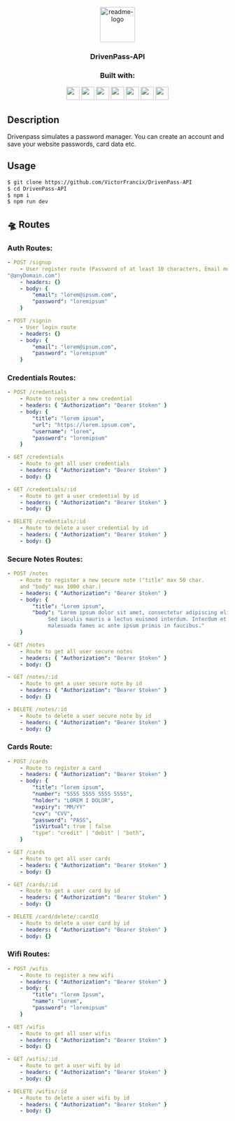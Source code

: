 <p align="center">
  <a href="https://github.com/VictorFrancix/DrivenPass-API">
    <img src="https://notion-emojis.s3-us-west-2.amazonaws.com/prod/svg-twitter/1f512.svg" alt="readme-logo" width="80" height="80">
  </a>

  <h3 align="center">
    DrivenPass-API
    
    
  </h3>
</p>

<div align="center">
  <h3 align="center">Built with:</h3>

  <img src="https://img.shields.io/badge/Heroku-430098?style=for-the-badge&logo=heroku&logoColor=white" height="30px"/>
  <img src="https://img.shields.io/badge/PostgreSQL-316192?style=for-the-badge&logo=postgresql&logoColor=white" height="30px"/>
  <img src="https://img.shields.io/badge/TypeScript-007ACC?style=for-the-badge&logo=typescript&logoColor=white" height="30px"/>
  <img src="https://img.shields.io/badge/Node.js-43853D?style=for-the-badge&logo=node.js&logoColor=white" height="30px"/>  
  <img src="https://img.shields.io/badge/Express.js-404D59?style=for-the-badge&logo=express.js&logoColor=white" height="30px"/>  
  <img src="https://img.shields.io/badge/Prisma-3982CE?style=for-the-badge&logo=Prisma&logoColor=white" height="30px"/>
  <img src="https://img.shields.io/badge/JWT-323330?style=for-the-badge&logo=json-web-tokens&logoColor=pink" height="30px"/>
</div>

## Description

Drivenpass simulates a password manager. You can create an account and save your website passwords, card data etc.

## Usage

```bash
$ git clone https://github.com/VictorFrancix/DrivenPass-API
$ cd DrivenPass-API
$ npm i
$ npm run dev
```

## :flying_saucer: Routes

### Auth Routes:

```yml
- POST /signup
    - User register route (Password of at least 10 characters, Email model required
"@anyDomain.com")
    - headers: {}
    - body: {
        "email": "lorem@ipsum.com",
        "password": "loremipsum"
    }
```
```yml
- POST /signin
    - User login route
    - headers: {}
    - body: {
        "email": "lorem@ipsum.com",
        "password": "loremipsum"
    }
```
    
### Credentials Routes:

```yml
- POST /credentials
    - Route to register a new credential
    - headers: { "Authorization": "Bearer $token" }
    - body: {
        "title": "lorem ipsum",
        "url": "https://lorem.ipsum.com",
        "username": "lorem",
        "password": "loremipsum"
    }
```
```yml
- GET /credentials
    - Route to get all user credentials
    - headers: { "Authorization": "Bearer $token" }
    - body: {}
```
```yml
- GET /credentials/:id
    - Route to get a user credential by id
    - headers: { "Authorization": "Bearer $token" }
    - body: {}
```
```yml
- DELETE /credentials/:id
    - Route to delete a user credential by id
    - headers: { "Authorization": "Bearer $token" }
    - body: {}
```
    
### Secure Notes Routes:

``` yml
- POST /notes
    - Route to register a new secure note ("title" max 50 char. 
    and "body" max 1000 char.)
    - headers: { "Authorization": "Bearer $token" }
    - body: {
        "title": "Lorem ipsum",
        "body": "Lorem ipsum dolor sit amet, consectetur adipiscing elit.
             Sed iaculis mauris a lectus euismod interdum. Interdum et
             malesuada fames ac ante ipsum primis in faucibus."
    }
```
```yml
- GET /notes
    - Route to get all user secure notes
    - headers: { "Authorization": "Bearer $token" }
    - body: {}
```
```yml
- GET /notes/:id
    - Route to get a user secure note by id
    - headers: { "Authorization": "Bearer $token" }
    - body: {}
```
```yml
- DELETE /notes/:id
    - Route to delete a user secure note by id
    - headers: { "Authorization": "Bearer $token" }
    - body: {}
```
    
### Cards Route:

```yml
- POST /cards
    - Route to register a card
    - headers: { "Authorization": "Bearer $token" }
    - body: {
        "title": "lorem ipsum",
        "number": "5555 5555 5555 5555",
        "holder": "LOREM I DOLOR",
        "expiry": "MM/YY"
        "cvv": "CVV",
        "password": "PASS",
        "isVirtual": true | false
        "type": "credit" | "debit" | "both",
    }
```
```yml
- GET /cards
    - Route to get all user cards
    - headers: { "Authorization": "Bearer $token" }
    - body: {}
```
```yml
- GET /cards/:id
    - Route to get a user card by id
    - headers: { "Authorization": "Bearer $token" }
    - body: {}
```
```yml
- DELETE /card/delete/:cardId
    - Route to delete a user card by id
    - headers: { "Authorization": "Bearer $token" }
    - body: {}
```
    
### Wifi Routes:

```yml
- POST /wifis
    - Route to register a new wifi
    - headers: { "Authorization": "Bearer $token" }
    - body: {
        "title": "lorem Ipsum",
        "name": "lorem",
        "password": "loremipsum"
    }
```
```yml
- GET /wifis
    - Route to get all user wifis
    - headers: { "Authorization": "Bearer $token" }
    - body: {}
```
```yml
- GET /wifis/:id
    - Route to get a user wifi by id
    - headers: { "Authorization": "Bearer $token" }
    - body: {}
```
```yml
- DELETE /wifis/:id
    - Route to delete a user wifi by id 
    - headers: { "Authorization": "Bearer $token" }
    - body: {}
```
